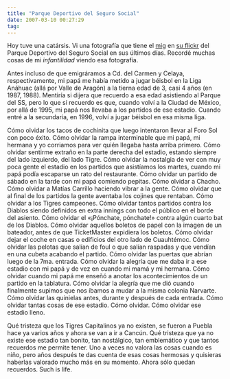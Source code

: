 ```yaml
---
title: "Parque Deportivo del Seguro Social"
date: 2007-03-10 00:27:29
tag: 
---
```

<p>Hoy tuve una catársis. Vi una fotografía que tiene el <a href="http://www.rabade.net" target="_blank">mig</a> en <a href="http://www.flickr.com/photos/el_mig">su flickr</a> del Parque Deportivo del Seguro Social en sus últimos días. Recordé muchas cosas de mi <em>infantilidad</em> viendo esa fotografía.</p>

<p>Antes incluso de que emigráramos a Cd. del Carmen y Celaya, respectivamente, mi papá me había metido a jugar béisbol en la Liga Anáhuac (allá por Valle de Aragón) a la tierna edad de 3, casi 4 años (en 1987, 1988). Mentiría si dijera que recuerdo a esa edad asistiendo al Parque del SS, pero lo que sí recuerdo es que, cuando volví a la Ciudad de México, por allá de 1995, mi papá nos llevaba a los partidos de ese estadio. Cuando entré a la secundaria, en 1996, volví a jugar béisbol en esa misma liga.</p>

<p>Cómo olvidar los tacos de cochinita que luego intentaron llevar al Foro Sol con poco éxito. Cómo olvidar la rampa interminable que mi papá, mi hermana y yo corriamos para ver quién llegaba hasta arriba primero. Cómo olvidar sentirme extraño en la parte derecha del estadio, estando siempre del lado izquierdo, del lado Tigre. Cómo olvidar la nostalgia de ver con muy poca gente el estadio en los partidos que asistíamos los martes, cuando mi papá podía escaparse un rato del restaurante. Cómo olvidar un partido de sábado en la tarde con mi papá comiendo pepitas. Cómo olvidar a Chacho. Cómo olvidar a Matías Carrillo haciendo vibrar a la gente. Cómo olvidar que al final de los partidos la gente aventaba los cojines que rentaban. Cómo olvidar a los Tigres campeones. Cómo olvidar tantos partidos contra los Diablos siendo definidos en extra innings con todo el público en el borde del asiento. Cómo olvidar el «¡Pónchate, pónchate!» contra algún cuarto bat de los Diablos. Cómo olvidar aquellos boletos de papel con la imagen de un bateador, antes de que TicketMaster expidiera los boletos. Cómo olvidar dejar el coche en casas o edificios del otro lado de Cuauhtémoc. Cómo olvidar las pelotas que salían de foul o que salían raspadas y que vendían en una cubeta acabando el partido. Cómo olvidar las puertas que abrían luego de la 7ma. entrada. Cómo olvidar la alegría que me daba ir a ese estadio con mi papá y de vez en cuando mi mamá y mi hermana. Cómo olvidar cuando mi papá me enseñó a anotar los acontecimientos de un partido en la tablatura. Cómo olvidar la alegría que me dió cuando finalmente supimos que nos íbamos a mudar a la misma colonia Narvarte. Cómo olvidar las quinielas antes, durante y después de cada entrada. Cómo olvidar tantas cosas de ese estadio. Cómo olvidar. Cómo olvidar ese estadio lleno.</p>

<p>Qué tristeza que los Tigres Capitalinos ya no existen, se fueron a Puebla hace ya varios años y ahora se van a ir a Cancún. Qué tristeza que ya no existe ese estadio tan bonito, tan nostálgico, tan emblemático y que tantos recuerdos me permite tener. Uno a veces no valora las cosas cuando es niño, pero años después te das cuenta de esas cosas hermosas y quisieras haberlas valorado mucho más en su momento. Ahora sólo quedan recuerdos. Such is life.</p>
